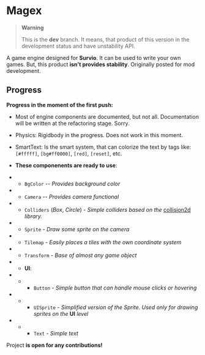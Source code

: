 
# Magex

> **Warning**
>
> This is the **dev** branch. It means, that
> product of this version in the development
> status and have unstability API.

A game engine designed for **Survio**. It can be
used to write your own games. But, this product
**isn't provides stability**. Originally posted
for mod development.

## Progress

**Progress in the moment of the first push:**
- Most of engine components are documented, but
not all. Documentation will be written at the
refactoring stage. Sorry.
- Physics: Rigidbody in the progress. Does not
work in this moment.
- SmartText: Is the smart system, that can
colorize the text by tags like: `[#fffff]`,
`[bg#ff0000]`, `[red]`, `[reset]`, etc.

- **These componenents are ready to use**:
- - `BgColor` -- *Provides background color*
- - `Camera` -- *Provides camera functional*
- - `Colliders` (*Box*, *Circle*) - *Simple*
*colliders based on the* [collision2d](https://github.com/Tarliton/collision2d)
*library.*
- - `Sprite` - *Draw some sprite on the camera*
- - `Tilemap` - *Easily places a tiles with the*
*own coordinate system*
- - `Transform` - *Base of almost any game object*
- - **UI**:
- - - `Button` - *Simple button that can handle*
*mouse clicks or hovering*
- - - `UISprite` - *Simplified version of the*
*Sprite. Used only for drawing sprites on the*
**UI** *level*
- - - `Text` - *Simple text*

Project **is open for any contributions!**
